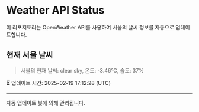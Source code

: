 
# Weather API Status

이 리포지토리는 OpenWeather API를 사용하여 서울의 날씨 정보를 자동으로 업데이트합니다.

## 현재 서울 날씨
> 서울의 현재 날씨: clear sky, 온도: -3.46°C, 습도: 37%

⏳ 업데이트 시간: 2025-02-19 17:12:28 (UTC)

---
자동 업데이트 봇에 의해 관리됩니다.
